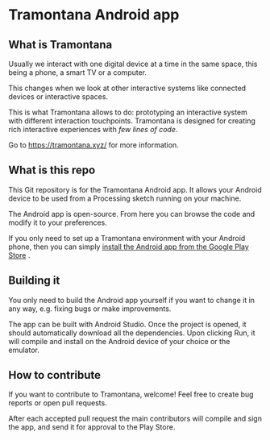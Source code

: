 # Tramontana Android app

## What is Tramontana

Usually we interact with one digital device at a time in the same space, this being a phone, a smart
TV or a computer.

This changes when we look at other interactive systems like connected devices or interactive spaces.

This is what Tramontana allows to do: prototyping an interactive system with different interaction
touchpoints. Tramontana is designed for creating rich interactive experiences with _few lines of
code_.

Go to https://tramontana.xyz/ for more information.

## What is this repo

This Git repository is for the Tramontana Android app. It allows your Android device to be used from
a Processing sketch running on your machine.

The Android app is open-source. From here you can browse the code and modify it to your preferences.

If you only need to set up a Tramontana environment with your Android phone, then you can simply
[install the Android app from the Google Play Store](https://play.google.com/store/apps/details?id=com.pierdr.pierluigidallarosa.myactivity)
.

## Building it

You only need to build the Android app yourself if you want to change it in any way, e.g. fixing
bugs or make improvements.

The app can be built with Android Studio. Once the project is opened, it should automatically
download all the dependencies. Upon clicking Run, it will compile and install on the Android device
of your choice or the emulator.

## How to contribute

If you want to contribute to Tramontana, welcome! Feel free to create bug reports or open pull requests.

After each accepted pull request the main contributors will compile and sign the app, and send it
for approval to the Play Store.
